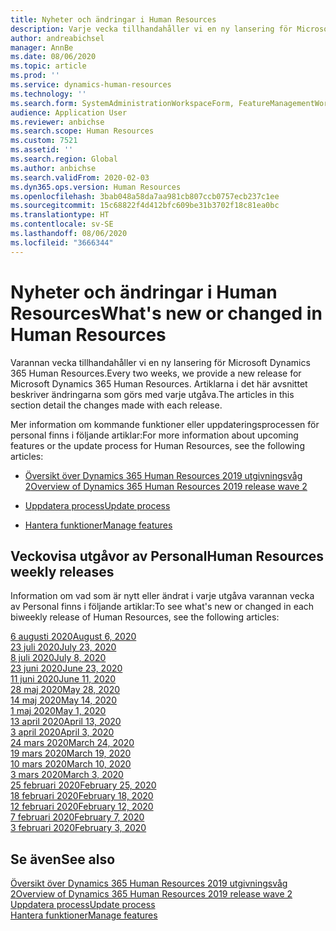 ```yaml
---
title: Nyheter och ändringar i Human Resources
description: Varje vecka tillhandahåller vi en ny lansering för Microsoft Dynamics 365 Human Resources. Artiklarna som anges här beskriver ändringarna som görs varje vecka.
author: andreabichsel
manager: AnnBe
ms.date: 08/06/2020
ms.topic: article
ms.prod: ''
ms.service: dynamics-human-resources
ms.technology: ''
ms.search.form: SystemAdministrationWorkspaceForm, FeatureManagementWorkspace
audience: Application User
ms.reviewer: anbichse
ms.search.scope: Human Resources
ms.custom: 7521
ms.assetid: ''
ms.search.region: Global
ms.author: anbichse
ms.search.validFrom: 2020-02-03
ms.dyn365.ops.version: Human Resources
ms.openlocfilehash: 3bab048a58da7aa981cb807ccb0757ecb237c1ee
ms.sourcegitcommit: 15c68822f4d412bfc609be31b3702f18c81ea0bc
ms.translationtype: HT
ms.contentlocale: sv-SE
ms.lasthandoff: 08/06/2020
ms.locfileid: "3666344"
---
```

# <a name="whats-new-or-changed-in-human-resources"></a><span data-ttu-id="ac84e-104">Nyheter och ändringar i Human Resources</span><span class="sxs-lookup"><span data-stu-id="ac84e-104">What's new or changed in Human Resources</span></span>

<span data-ttu-id="ac84e-105">Varannan vecka tillhandahåller vi en ny lansering för Microsoft Dynamics 365 Human Resources.</span><span class="sxs-lookup"><span data-stu-id="ac84e-105">Every two weeks, we provide a new release for Microsoft Dynamics 365 Human Resources.</span></span> <span data-ttu-id="ac84e-106">Artiklarna i det här avsnittet beskriver ändringarna som görs med varje utgåva.</span><span class="sxs-lookup"><span data-stu-id="ac84e-106">The articles in this section detail the changes made with each release.</span></span>

<span data-ttu-id="ac84e-107">Mer information om kommande funktioner eller uppdateringsprocessen för personal finns i följande artiklar:</span><span class="sxs-lookup"><span data-stu-id="ac84e-107">For more information about upcoming features or the update process for Human Resources, see the following articles:</span></span>

- [<span data-ttu-id="ac84e-108">Översikt över Dynamics 365 Human Resources 2019 utgivningsvåg 2</span><span class="sxs-lookup"><span data-stu-id="ac84e-108">Overview of Dynamics 365 Human Resources 2019 release wave 2</span></span>](https://docs.microsoft.com/dynamics365-release-plan/2019wave2/dynamics365-human-resources/)

- [<span data-ttu-id="ac84e-109">Uppdatera process</span><span class="sxs-lookup"><span data-stu-id="ac84e-109">Update process</span></span>](hr-admin-setup-update-process.md)

- [<span data-ttu-id="ac84e-110">Hantera funktioner</span><span class="sxs-lookup"><span data-stu-id="ac84e-110">Manage features</span></span>](hr-admin-manage-features.md)

## <a name="human-resources-weekly-releases"></a><span data-ttu-id="ac84e-111">Veckovisa utgåvor av Personal</span><span class="sxs-lookup"><span data-stu-id="ac84e-111">Human Resources weekly releases</span></span>

<span data-ttu-id="ac84e-112">Information om vad som är nytt eller ändrat i varje utgåva varannan vecka av Personal finns i följande artiklar:</span><span class="sxs-lookup"><span data-stu-id="ac84e-112">To see what's new or changed in each biweekly release of Human Resources, see the following articles:</span></span>

[<span data-ttu-id="ac84e-113">6 augusti 2020</span><span class="sxs-lookup"><span data-stu-id="ac84e-113">August 6, 2020</span></span>](hr-whats-new-2020-08-06.md)</br>
[<span data-ttu-id="ac84e-114">23 juli 2020</span><span class="sxs-lookup"><span data-stu-id="ac84e-114">July 23, 2020</span></span>](hr-whats-new-2020-07-23.md)</br>
[<span data-ttu-id="ac84e-115">8 juli 2020</span><span class="sxs-lookup"><span data-stu-id="ac84e-115">July 8, 2020</span></span>](hr-whats-new-2020-07-08.md)</br>
[<span data-ttu-id="ac84e-116">23 juni 2020</span><span class="sxs-lookup"><span data-stu-id="ac84e-116">June 23, 2020</span></span>](hr-whats-new-2020-06-23.md)</br>
[<span data-ttu-id="ac84e-117">11 juni 2020</span><span class="sxs-lookup"><span data-stu-id="ac84e-117">June 11, 2020</span></span>](hr-whats-new-2020-06-11.md)</br>
[<span data-ttu-id="ac84e-118">28 maj 2020</span><span class="sxs-lookup"><span data-stu-id="ac84e-118">May 28, 2020</span></span>](hr-whats-new-2020-05-28.md)</br>
[<span data-ttu-id="ac84e-119">14 maj 2020</span><span class="sxs-lookup"><span data-stu-id="ac84e-119">May 14, 2020</span></span>](hr-whats-new-2020-05-14.md)</br>
[<span data-ttu-id="ac84e-120">1 maj 2020</span><span class="sxs-lookup"><span data-stu-id="ac84e-120">May 1, 2020</span></span>](hr-whats-new-2020-05-01.md)</br>
[<span data-ttu-id="ac84e-121">13 april 2020</span><span class="sxs-lookup"><span data-stu-id="ac84e-121">April 13, 2020</span></span>](hr-whats-new-2020-04-13.md)</br>
[<span data-ttu-id="ac84e-122">3 april 2020</span><span class="sxs-lookup"><span data-stu-id="ac84e-122">April 3, 2020</span></span>](hr-whats-new-2020-04-03.md)</br>
[<span data-ttu-id="ac84e-123">24 mars 2020</span><span class="sxs-lookup"><span data-stu-id="ac84e-123">March 24, 2020</span></span>](hr-whats-new-2020-03-24.md)</br>
[<span data-ttu-id="ac84e-124">19 mars 2020</span><span class="sxs-lookup"><span data-stu-id="ac84e-124">March 19, 2020</span></span>](hr-whats-new-2020-03-19.md)</br>
[<span data-ttu-id="ac84e-125">10 mars 2020</span><span class="sxs-lookup"><span data-stu-id="ac84e-125">March 10, 2020</span></span>](hr-whats-new-2020-03-10.md)</br>
[<span data-ttu-id="ac84e-126">3 mars 2020</span><span class="sxs-lookup"><span data-stu-id="ac84e-126">March 3, 2020</span></span>](hr-whats-new-2020-03-03.md)</br>
[<span data-ttu-id="ac84e-127">25 februari 2020</span><span class="sxs-lookup"><span data-stu-id="ac84e-127">February 25, 2020</span></span>](hr-whats-new-2020-02-25.md)</br>
[<span data-ttu-id="ac84e-128">18 februari 2020</span><span class="sxs-lookup"><span data-stu-id="ac84e-128">February 18, 2020</span></span>](hr-whats-new-2020-02-18.md)</br>
[<span data-ttu-id="ac84e-129">12 februari 2020</span><span class="sxs-lookup"><span data-stu-id="ac84e-129">February 12, 2020</span></span>](hr-whats-new-2020-02-12.md)</br>
[<span data-ttu-id="ac84e-130">7 februari 2020</span><span class="sxs-lookup"><span data-stu-id="ac84e-130">February 7, 2020</span></span>](hr-whats-new-2020-02-07.md)</br>
[<span data-ttu-id="ac84e-131">3 februari 2020</span><span class="sxs-lookup"><span data-stu-id="ac84e-131">February 3, 2020</span></span>](hr-whats-new-2020-02-03.md)

## <a name="see-also"></a><span data-ttu-id="ac84e-132">Se även</span><span class="sxs-lookup"><span data-stu-id="ac84e-132">See also</span></span>

[<span data-ttu-id="ac84e-133">Översikt över Dynamics 365 Human Resources 2019 utgivningsvåg 2</span><span class="sxs-lookup"><span data-stu-id="ac84e-133">Overview of Dynamics 365 Human Resources 2019 release wave 2</span></span>](https://docs.microsoft.com/dynamics365-release-plan/2019wave2/dynamics365-human-resources/)</br>
[<span data-ttu-id="ac84e-134">Uppdatera process</span><span class="sxs-lookup"><span data-stu-id="ac84e-134">Update process</span></span>](hr-admin-setup-update-process.md)</br>
[<span data-ttu-id="ac84e-135">Hantera funktioner</span><span class="sxs-lookup"><span data-stu-id="ac84e-135">Manage features</span></span>](hr-admin-manage-features.md)
